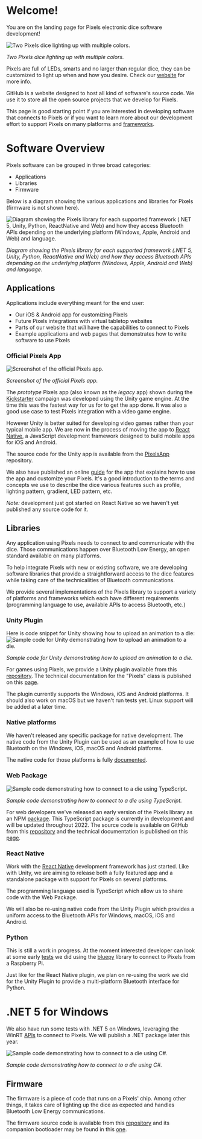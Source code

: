 # Welcome!

You are on the landing page for Pixels electronic dice software development!

![Two Pixels dice lighting up with multiple colors.](images/pixels_header.jpg)

*Two Pixels dice lighting up with multiple colors.*

Pixels are full of LEDs, smarts and no larger than regular dice, they can be
customized to light up when and how you desire.
Check our [website](https://gamewithpixels.com/) for more info.

GitHub is a website designed to host all kind of software's source code.
We use it to store all the open source projects that we develop for Pixels.

This page is good starting point if you are interested in developing software
that connects to Pixels or if you want to learn more about our
development effort to support Pixels on many platforms and
[frameworks](https://en.wikipedia.org/wiki/Software_framework).

# Software Overview

Pixels software can be grouped in three broad categories:
- Applications
- Libraries
- Firmware

Below is a diagram showing the various applications and libraries for Pixels
(firmware is not shown here).

![Diagram showing the Pixels library for each supported framework (.NET 5, Unity, Python, ReactNative and Web) and how they access Bluetooth APIs depending on the underlying platform (Windows, Apple, Android and Web) and language.](images/pixels_libraries_flavors.svg)

*Diagram showing the Pixels library for each supported framework (.NET 5, Unity, Python, ReactNative and Web) and how they access Bluetooth APIs depending on the underlying platform (Windows, Apple, Android and Web) and language.*

## Applications

Applications include everything meant for the end user:
- Our iOS & Android app for customizing Pixels
- Future Pixels integrations with virtual tabletop websites
- Parts of our website that *will* have the capabilities to connect to Pixels
- Example applications and web pages that demonstrates how to write software
to use Pixels

### Official Pixels App

![Screenshot of the official Pixels app.](images/pixels_app.jpg)

*Screenshot of the official Pixels app.*

The *prototype* Pixels app (also known as the *legacy* app) shown during the
[Kickstarter](https://www.kickstarter.com/projects/pixels-dice/pixels-the-electronic-dice)
campaign was developed using the Unity game engine.
At the time this was the fastest way for us for to get the app done.
It was also a good use case to test Pixels integration with a video game engine.

However Unity is better suited for developing video games rather than your
typical mobile app.
We are now in the process of moving the app to
[React Native](https://reactnative.dev/), a JavaScript development framework
designed to build mobile apps for iOS and Android.

The source code for the Unity app is available from the
[PixelsApp](https://github.com/GameWithPixels/PixelsApp)
repository.

We also have published an online
[guide](https://github.com/GameWithPixels/PixelsApp/wiki/Pixels-App-Guide)
for the app that explains how to use the app and customize your Pixels.
It's a good introduction to the terms and concepts we use to describe the dice
various features such as profile, lighting pattern, gradient, LED pattern, etc.

*Note:* development just got started on React Native so we haven't yet published any source code for it.

## Libraries

Any application using Pixels needs to connect to and communicate with the dice.
Those communications happen over Bluetooth Low Energy, an open standard
available on many platforms.

To help integrate Pixels with new or existing software, we are developing
software libraries that provide a straightforward access to the dice features
while taking care of the technicalities of Bluetooth communications.

We provide several implementations of the Pixels library to support a variety
of platforms and frameworks which each have different requirements
(programming language to use, available APIs to access Bluetooth, etc.)

### Unity Plugin

Here is code snippet for Unity showing how to upload an animation to a die:
![Sample code for Unity demonstrating how to upload an animation to a die.](images/unity_code_sample.png)

*Sample code for Unity demonstrating how to upload an animation to a die.*

For games using Pixels, we provide a Unity plugin available from this
[repository](https://github.com/GameWithPixels/PixelsUnityPlugin).
The technical documentation for the "Pixels" class is published on this
[page](https://gamewithpixels.github.io/PixelsUnityPlugin/class_systemic_1_1_unity_1_1_pixels_1_1_pixel.html).

The plugin currently supports the Windows, iOS and Android
platforms.
It should also work on macOS but we haven't run tests yet.
Linux support will be added at a later time.

### Native platforms

We haven't released any specific package for native development.
The native code from the Unity Plugin can be used as an example
of how to use Bluetooth on the Windows, iOS, macOS and Android platforms.

The native code for those platforms is fully
[documented](https://gamewithpixels.github.io/PixelsUnityPlugin/modules.html).

### Web Package

![Sample code demonstrating how to connect to a die using TypeScript.](images/web_code_sample.png)

*Sample code demonstrating how to connect to a die using TypeScript.*

For web developers we've released an early version of the Pixels library
as an NPM [package](https://www.npmjs.com/package/pixels-library).
This TypeScript package is currently in development and will be updated
throughout 2022.
The source code is available on GitHub from this
[repository](https://github.com/GameWithPixels/PixelsWebPackage)
and the technical documentation is published on this [page](https://gamewithpixels.github.io/PixelsWebPackage/modules.html).

### React Native

Work with the [React Native](https://reactnative.dev/) development framework
has just started.
Like with Unity, we are aiming to release both a fully featured app
and a standalone package with support for Pixels on several platforms.

The programming language used is TypeScript which allow us to share code
with the Web Package.

We will also be re-using native code from the Unity Plugin which provides
a uniform access to the Bluetooth APIs for Windows, macOS, iOS and Android.

### Python

This is still a work in progress. At the moment interested developer can look
at some early [tests](https://github.com/GameWithPixels/PythonConnect) we did
using the [bluepy](https://github.com/IanHarvey/bluepy) library to connect
to Pixels from a Raspberry Pi.

Just like for the React Native plugin, we plan on re-using the work we did for
the Unity Plugin to provide a multi-platform Bluetooth interface for Python.

# .NET 5 for Windows

We also have run some tests with .NET 5 on Windows, leveraging the WinRT
[APIs](https://docs.microsoft.com/en-us/uwp/api/windows.devices.bluetooth)
to connect to Pixels. We will publish a .NET package later this year.

![Sample code demonstrating how to connect to a die using C#.](images/dotnet_sample_code.png)

*Sample code demonstrating how to connect to a die using C#.*

## Firmware

The firmware is a piece of code that runs on a Pixels' chip.
Among other things, it takes care of lighting up the dice as expected and
handles Bluetooth Low Energy communications.

The firmware source code is available from this
[repository](https://github.com/GameWithPixels/DiceFirmware)
and its companion bootloader may be found in this
[one](https://github.com/GameWithPixels/DiceBootloader). 
